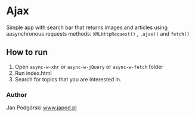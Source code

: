 # Ajax
Simple app with search bar that returns images and articles using
aasynchronous requests methods: `XMLHttpRequest()` ,  `.ajax()` and `fetch()`


## How to run
1. Open `async-w-xhr` or `async-w-jQuery` or `async-w-fetch` folder
1. Run index.html
2. Search for topics that you are interested in.

### Author

Jan Podgórski
www.japod.pl
